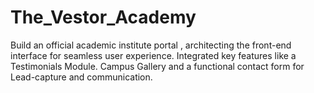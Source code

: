 # The_Vestor_Academy
Build an official academic institute portal , architecting the front-end interface for seamless user experience. Integrated key features like a Testimonials Module. Campus Gallery and a functional contact form for Lead-capture and communication. 
